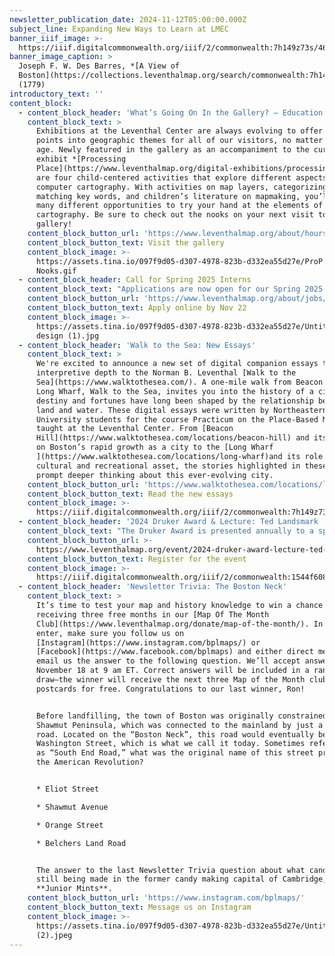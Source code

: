 ```yaml
---
newsletter_publication_date: 2024-11-12T05:00:00.000Z
subject_line: Expanding New Ways to Learn at LMEC
banner_iiif_image: >-
  https://iiif.digitalcommonwealth.org/iiif/2/commonwealth:7h149z73s/462,2293,6660,2673/1200,/0/default.jpg
banner_image_caption: >
  Joseph F. W. Des Barres, *[A View of
  Boston](https://collections.leventhalmap.org/search/commonwealth:7h149z72h)*
  (1779)
introductory_text: ''
content_block:
  - content_block_header: 'What’s Going On In the Gallery? — Education Nooks '
    content_block_text: >
      Exhibitions at the Leventhal Center are always evolving to offer new entry
      points into geographic themes for all of our visitors, no matter their
      age. Newly featured in the gallery as an accompaniment to the current
      exhibit *[Processing
      Place](https://www.leventhalmap.org/digital-exhibitions/processing-place/)*
      are four child-centered activities that explore different aspects of
      computer cartography. With activities on map layers, categorizing pixels,
      matching key words, and children’s literature on mapmaking, you’ll find
      many different opportunities to try your hand at the elements of computer
      cartography. Be sure to check out the nooks on your next visit to the
      gallery!
    content_block_button_url: 'https://www.leventhalmap.org/about/hours-directions/'
    content_block_button_text: Visit the gallery
    content_block_image: >-
      https://assets.tina.io/097f9d05-d307-4978-823b-d332ea55d27e/ProP Ed
      Nooks.gif
  - content_block_header: Call for Spring 2025 Interns
    content_block_text: "Applications are now open for our Spring 2025 cohort of undergraduate interns. Our internship program trains the next generation of professionals in topics related to geospatial technology, public humanities, and librarianship. Interns will work onsite in the Center’s offices at the Central Library for 6-10 hours per week from mid-January 2025 through early May 2025 focused on\_[Geohumanities & GIS](https://lmec-main-website-staging.netlify.app/about/jobs/2024-summer-internships/#geohumanities--gis). Apply online by November 22, 2024 at 3:00 pm ET.\n"
    content_block_button_url: 'https://www.leventhalmap.org/about/jobs/2025-spring-internships/'
    content_block_button_text: Apply online by Nov 22
    content_block_image: >-
      https://assets.tina.io/097f9d05-d307-4978-823b-d332ea55d27e/Untitled
      design (1).jpg
  - content_block_header: 'Walk to the Sea: New Essays'
    content_block_text: >
      We're excited to announce a new set of digital companion essays that add
      interpretive depth to the Norman B. Leventhal [Walk to the
      Sea](https://www.walktothesea.com/). A one-mile walk from Beacon Hill to
      Long Wharf, Walk to the Sea, invites you into the history of a city whose
      destiny and fortunes have long been shaped by the relationship between
      land and water. These digital essays were written by Northeastern
      University students for the course Practicum on the Place-Based Museum,
      taught at the Leventhal Center. From [Beacon
      Hill](https://www.walktothesea.com/locations/beacon-hill) and its impact
      on Boston’s rapid growth as a city to the [Long Wharf
      ](https://www.walktothesea.com/locations/long-wharf)and its role as a
      cultural and recreational asset, the stories highlighted in these essays
      prompt deeper thinking about this ever-evolving city.
    content_block_button_url: 'https://www.walktothesea.com/locations/long-wharf'
    content_block_button_text: Read the new essays
    content_block_image: >-
      https://iiif.digitalcommonwealth.org/iiif/2/commonwealth:7h149z73s/1626,1590,2005,2558/1200,/0/default.jpg
  - content_block_header: '2024 Druker Award & Lecture: Ted Landsmark · November 16, 2 pm ET'
    content_block_text: "The Druker Award is presented annually to a speaker or speakers who has or have made outstanding and important contributions to the world of design. This year's awardee is\_**Theodore (Ted) C. Landsmark**, a civic planner, educator, civil rights advocate, and member of the Leventhal Center’s Board of Directors. In conversation with BPL President\_David Leonard, Landsmark will reflect on reimagining the urban public library, transformative civic spaces, and building an equitable city. There will be an audience Q\\&A following the discussion. Druker Company President\_**Ronald M. Druker**\_will give welcoming remarks.\n"
    content_block_button_url: >-
      https://www.leventhalmap.org/event/2024-druker-award-lecture-ted-landsmark/
    content_block_button_text: Register for the event
    content_block_image: >-
      https://iiif.digitalcommonwealth.org/iiif/2/commonwealth:1544f6081/2152,1149,2614,3130/1200,/0/default.jpg
  - content_block_header: 'Newsletter Trivia: The Boston Neck'
    content_block_text: >
      It’s time to test your map and history knowledge to win a chance of
      receiving three free months in our [Map Of The Month
      Club](https://www.leventhalmap.org/donate/map-of-the-month/). In order to
      enter, make sure you follow us on
      [Instagram](https://www.instagram.com/bplmaps/) or
      [Facebook](https://www.facebook.com/bplmaps) and either direct message or
      email us the answer to the following question. We’ll accept answers until
      November 18 at 9 am ET. Correct answers will be included in a random
      draw—the winner will receive the next three Map of the Month club
      postcards for free. Congratulations to our last winner, Ron!


      Before landfilling, the town of Boston was originally constrained in the
      Shawmut Peninsula, which was connected to the mainland by just a single
      road. Located on the “Boston Neck”, this road would eventually be named
      Washington Street, which is what we call it today. Sometimes referred to
      as “South End Road,” what was the original name of this street prior to
      the American Revolution?


      * Eliot Street

      * Shawmut Avenue

      * Orange Street

      * Belchers Land Road


      The answer to the last Newsletter Trivia question about what candy is
      still being made in the former candy making capital of Cambridge, MA is
      **Junior Mints**.
    content_block_button_url: 'https://www.instagram.com/bplmaps/'
    content_block_button_text: Message us on Instagram
    content_block_image: >-
      https://assets.tina.io/097f9d05-d307-4978-823b-d332ea55d27e/Untitled
      (2).jpeg
---
```


